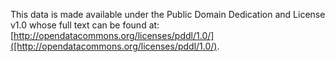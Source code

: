 This data is made available under the Public Domain Dedication and License v1.0 whose full text can be found at: [http://opendatacommons.org/licenses/pddl/1.0/]([http://opendatacommons.org/licenses/pddl/1.0/).